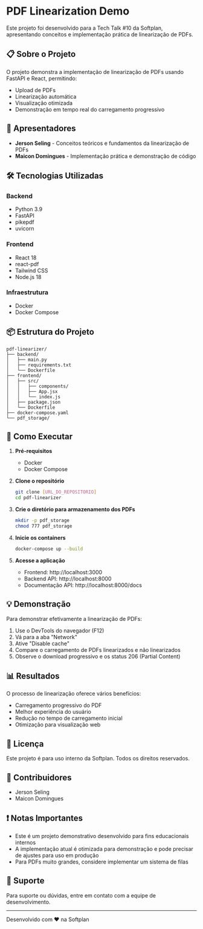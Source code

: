 # PDF Linearization Demo

Este projeto foi desenvolvido para a Tech Talk #10 da Softplan, apresentando conceitos e implementação prática de linearização de PDFs.

## 📋 Sobre o Projeto

O projeto demonstra a implementação de linearização de PDFs usando FastAPI e React, permitindo:
- Upload de PDFs
- Linearização automática
- Visualização otimizada
- Demonstração em tempo real do carregamento progressivo

## 🚀 Apresentadores

- **Jerson Seling** - Conceitos teóricos e fundamentos da linearização de PDFs
- **Maicon Domingues** - Implementação prática e demonstração de código

## 🛠️ Tecnologias Utilizadas

### Backend
- Python 3.9
- FastAPI
- pikepdf
- uvicorn

### Frontend
- React 18
- react-pdf
- Tailwind CSS
- Node.js 18

### Infraestrutura
- Docker
- Docker Compose

## 📦 Estrutura do Projeto

```
pdf-linearizer/
├── backend/
│   ├── main.py
│   ├── requirements.txt
│   └── Dockerfile
├── frontend/
│   ├── src/
│   │   ├── components/
│   │   ├── App.jsx
│   │   └── index.js
│   ├── package.json
│   └── Dockerfile
├── docker-compose.yaml
└── pdf_storage/
```

## 🚀 Como Executar

1. **Pré-requisitos**
   - Docker
   - Docker Compose

2. **Clone o repositório**
   ```bash
   git clone [URL_DO_REPOSITORIO]
   cd pdf-linearizer
   ```

3. **Crie o diretório para armazenamento dos PDFs**
   ```bash
   mkdir -p pdf_storage
   chmod 777 pdf_storage
   ```

4. **Inicie os containers**
   ```bash
   docker-compose up --build
   ```

5. **Acesse a aplicação**
   - Frontend: http://localhost:3000
   - Backend API: http://localhost:8000
   - Documentação API: http://localhost:8000/docs

## 💡 Demonstração

Para demonstrar efetivamente a linearização de PDFs:

1. Use o DevTools do navegador (F12)
2. Vá para a aba "Network"
3. Ative "Disable cache"
4. Compare o carregamento de PDFs linearizados e não linearizados
5. Observe o download progressivo e os status 206 (Partial Content)

## 📊 Resultados

O processo de linearização oferece vários benefícios:
- Carregamento progressivo do PDF
- Melhor experiência do usuário
- Redução no tempo de carregamento inicial
- Otimização para visualização web

## 📄 Licença

Este projeto é para uso interno da Softplan. Todos os direitos reservados.

## 👥 Contribuidores

- Jerson Seling
- Maicon Domingues

## ❗ Notas Importantes

- Este é um projeto demonstrativo desenvolvido para fins educacionais internos
- A implementação atual é otimizada para demonstração e pode precisar de ajustes para uso em produção
- Para PDFs muito grandes, considere implementar um sistema de filas

## 🤝 Suporte

Para suporte ou dúvidas, entre em contato com a equipe de desenvolvimento.

---

Desenvolvido com ❤️ na Softplan